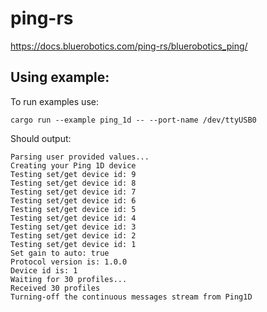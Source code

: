 # ping-rs
https://docs.bluerobotics.com/ping-rs/bluerobotics_ping/

## Using example:

To run examples use:

```shell
cargo run --example ping_1d -- --port-name /dev/ttyUSB0
```

Should output:
```shell
Parsing user provided values...
Creating your Ping 1D device
Testing set/get device id: 9
Testing set/get device id: 8
Testing set/get device id: 7
Testing set/get device id: 6
Testing set/get device id: 5
Testing set/get device id: 4
Testing set/get device id: 3
Testing set/get device id: 2
Testing set/get device id: 1
Set gain to auto: true
Protocol version is: 1.0.0
Device id is: 1
Waiting for 30 profiles...
Received 30 profiles
Turning-off the continuous messages stream from Ping1D
```